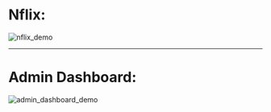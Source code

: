 # Nflix:
![nflix_demo](https://github.com/atom19-i/nflix/blob/main/gif/nflix/netflix_demo.gif "nflix_demo")

*** 

# Admin Dashboard:
![admin_dashboard_demo](https://github.com/atom19-i/nflix/blob/main/gif/admin_dashboard/admin_dashboard_demo.gif "admin_dashboard_demo")
